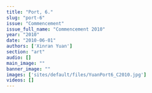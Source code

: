 ```yaml
---
title: "Port, 6."
slug: "port-6"
issue: "Commencement"
issue_full_name: "Commencement 2010"
year: "2010"
date: "2010-06-01"
authors: ['Xinran Yuan']
section: "art"
audio: []
main_image: ""
banner_image: ""
images: ['sites/default/files/YuanPort6_C2010.jpg']
videos: []
---
```

